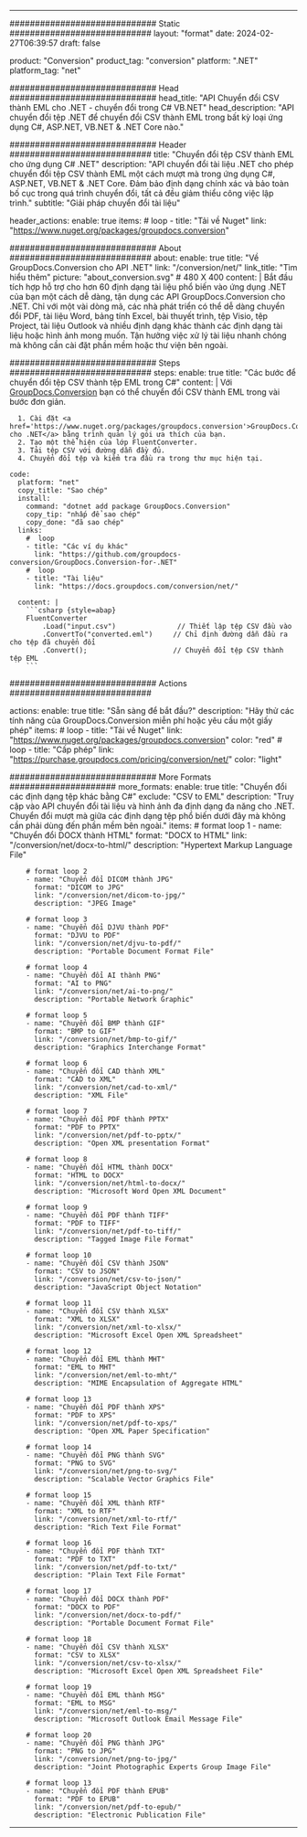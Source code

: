  
---
############################# Static ############################
layout: "format"
date: 2024-02-27T06:39:57
draft: false

product: "Conversion"
product_tag: "conversion"
platform: ".NET"
platform_tag: "net"

############################# Head #############################
head_title: "API Chuyển đổi CSV thành EML cho .NET - chuyển đổi trong C# VB.NET"
head_description: "API chuyển đổi tệp .NET để chuyển đổi CSV thành EML trong bất kỳ loại ứng dụng C#, ASP.NET, VB.NET & .NET Core nào."

############################# Header ############################
title: "Chuyển đổi tệp CSV thành EML cho ứng dụng C# .NET" 
description: "API chuyển đổi tài liệu .NET cho phép chuyển đổi tệp CSV thành EML một cách mượt mà trong ứng dụng C#, ASP.NET, VB.NET & .NET Core. Đảm bảo định dạng chính xác và bảo toàn bố cục trong quá trình chuyển đổi, tất cả đều giảm thiểu công việc lập trình." 
subtitle: "Giải pháp chuyển đổi tài liệu" 

header_actions:
  enable: true
  items:
    #  loop
    - title: "Tải về Nuget"
      link: "https://www.nuget.org/packages/groupdocs.conversion"


############################# About ############################
about:
    enable: true
    title: "Về GroupDocs.Conversion cho API .NET"
    link: "/conversion/net/"
    link_title: "Tìm hiểu thêm"
    picture: "about_conversion.svg" # 480 X 400
    content: |
      Bắt đầu tích hợp hỗ trợ cho hơn 60 định dạng tài liệu phổ biến vào ứng dụng .NET của bạn một cách dễ dàng, tận dụng các API GroupDocs.Conversion cho .NET. Chỉ với một vài dòng mã, các nhà phát triển có thể dễ dàng chuyển đổi PDF, tài liệu Word, bảng tính Excel, bài thuyết trình, tệp Visio, tệp Project, tài liệu Outlook và nhiều định dạng khác thành các định dạng tài liệu hoặc hình ảnh mong muốn. Tận hưởng việc xử lý tài liệu nhanh chóng mà không cần cài đặt phần mềm hoặc thư viện bên ngoài.


############################# Steps ############################
steps:
    enable: true
    title: "Các bước để chuyển đổi tệp CSV thành tệp EML trong C#" 
    content: |
      Với <a href='https://products.groupdocs.com/conversion/net/'>GroupDocs.Conversion</a> bạn có thể chuyển đổi CSV thành EML trong vài bước đơn giản.
      
      1. Cài đặt <a href='https://www.nuget.org/packages/groupdocs.conversion'>GroupDocs.Conversion cho .NET</a> bằng trình quản lý gói ưa thích của bạn. 
      2. Tạo một thể hiện của lớp FluentConverter.  
      3. Tải tệp CSV với đường dẫn đầy đủ. 
      4. Chuyển đổi tệp và kiểm tra đầu ra trong thư mục hiện tại. 
   
    code:
      platform: "net"
      copy_title: "Sao chép"
      install:
        command: "dotnet add package GroupDocs.Conversion"
        copy_tip: "nhấp để sao chép"
        copy_done: "đã sao chép"
      links:
        #  loop
        - title: "Các ví dụ khác"
          link: "https://github.com/groupdocs-conversion/GroupDocs.Conversion-for-.NET"
        #  loop
        - title: "Tài liệu"
          link: "https://docs.groupdocs.com/conversion/net/"
          
      content: |
        ```csharp {style=abap}
        FluentConverter
            .Load("input.csv")               // Thiết lập tệp CSV đầu vào
            .ConvertTo("converted.eml")     // Chỉ định đường dẫn đầu ra cho tệp đã chuyển đổi
            .Convert();                     // Chuyển đổi tệp CSV thành tệp EML        
        ```            

############################# Actions ############################

actions:
  enable: true
  title: "Sẵn sàng để bắt đầu?"
  description: "Hãy thử các tính năng của GroupDocs.Conversion miễn phí hoặc yêu cầu một giấy phép"
  items:
    #  loop
    - title: "Tải về Nuget"
      link: "https://www.nuget.org/packages/groupdocs.conversion"
      color: "red"
        #  loop
    - title: "Cấp phép"
      link: "https://purchase.groupdocs.com/pricing/conversion/net/"
      color: "light"


############################# More Formats #####################
more_formats:
    enable: true
    title: "Chuyển đổi các định dạng tệp khác bằng C#"
    exclude: "CSV to EML"
    description: "Truy cập vào API chuyển đổi tài liệu và hình ảnh đa định dạng đa năng cho .NET. Chuyển đổi mượt mà giữa các định dạng tệp phổ biến dưới đây mà không cần phải dùng đến phần mềm bên ngoài."
    items: 
        # format loop 1
        - name: "Chuyển đổi DOCX thành HTML"
          format: "DOCX to HTML"
          link: "/conversion/net/docx-to-html/"
          description: "Hypertext Markup Language File" 

        # format loop 2
        - name: "Chuyển đổi DICOM thành JPG" 
          format: "DICOM to JPG"
          link: "/conversion/net/dicom-to-jpg/"
          description: "JPEG Image" 

        # format loop 3
        - name: "Chuyển đổi DJVU thành PDF"
          format: "DJVU to PDF"
          link: "/conversion/net/djvu-to-pdf/"
          description: "Portable Document Format File" 

        # format loop 4
        - name: "Chuyển đổi AI thành PNG"
          format: "AI to PNG"
          link: "/conversion/net/ai-to-png/"
          description: "Portable Network Graphic" 

        # format loop 5
        - name: "Chuyển đổi BMP thành GIF"
          format: "BMP to GIF"
          link: "/conversion/net/bmp-to-gif/"
          description: "Graphics Interchange Format"

        # format loop 6
        - name: "Chuyển đổi CAD thành XML"
          format: "CAD to XML"
          link: "/conversion/net/cad-to-xml/"
          description: "XML File"

        # format loop 7
        - name: "Chuyển đổi PDF thành PPTX"
          format: "PDF to PPTX"
          link: "/conversion/net/pdf-to-pptx/"
          description: "Open XML presentation Format"

        # format loop 8
        - name: "Chuyển đổi HTML thành DOCX"
          format: "HTML to DOCX"
          link: "/conversion/net/html-to-docx/"
          description: "Microsoft Word Open XML Document"

        # format loop 9
        - name: "Chuyển đổi PDF thành TIFF"
          format: "PDF to TIFF"
          link: "/conversion/net/pdf-to-tiff/"
          description: "Tagged Image File Format" 

        # format loop 10
        - name: "Chuyển đổi CSV thành JSON" 
          format: "CSV to JSON"
          link: "/conversion/net/csv-to-json/"
          description: "JavaScript Object Notation" 

        # format loop 11
        - name: "Chuyển đổi CSV thành XLSX" 
          format: "XML to XLSX"
          link: "/conversion/net/xml-to-xlsx/"
          description: "Microsoft Excel Open XML Spreadsheet"  
          
        # format loop 12
        - name: "Chuyển đổi EML thành MHT"
          format: "EML to MHT"
          link: "/conversion/net/eml-to-mht/"
          description: "MIME Encapsulation of Aggregate HTML"  
              
        # format loop 13
        - name: "Chuyển đổi PDF thành XPS"
          format: "PDF to XPS"
          link: "/conversion/net/pdf-to-xps/"
          description: "Open XML Paper Specification" 
          
        # format loop 14
        - name: "Chuyển đổi PNG thành SVG"
          format: "PNG to SVG"
          link: "/conversion/net/png-to-svg/"
          description: "Scalable Vector Graphics File" 
          
        # format loop 15
        - name: "Chuyển đổi XML thành RTF"
          format: "XML to RTF"
          link: "/conversion/net/xml-to-rtf/"
          description: "Rich Text File Format"
          
        # format loop 16
        - name: "Chuyển đổi PDF thành TXT"
          format: "PDF to TXT"
          link: "/conversion/net/pdf-to-txt/"
          description: "Plain Text File Format"              
        
        # format loop 17
        - name: "Chuyển đổi DOCX thành PDF"
          format: "DOCX to PDF"
          link: "/conversion/net/docx-to-pdf/"
          description: "Portable Document Format File"
 
        # format loop 18
        - name: "Chuyển đổi CSV thành XLSX"
          format: "CSV to XLSX"
          link: "/conversion/net/csv-to-xlsx/"
          description: "Microsoft Excel Open XML Spreadsheet File"
 
        # format loop 19
        - name: "Chuyển đổi EML thành MSG"
          format: "EML to MSG"
          link: "/conversion/net/eml-to-msg/"
          description: "Microsoft Outlook Email Message File"

        # format loop 20
        - name: "Chuyển đổi PNG thành JPG"
          format: "PNG to JPG"
          link: "/conversion/net/png-to-jpg/"
          description: "Joint Photographic Experts Group Image File"

        # format loop 13
        - name: "Chuyển đổi PDF thành EPUB"
          format: "PDF to EPUB"
          link: "/conversion/net/pdf-to-epub/"
          description: "Electronic Publication File"

---
